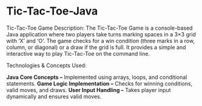 # Tic-Tac-Toe-Java

Tic-Tac-Toe Game
Description:
The Tic-Tac-Toe Game is a console-based Java application where two players take turns marking spaces in a 3×3 grid with ‘X’ and ‘O’. The game checks for a win condition (three marks in a row, column, or diagonal) or a draw if the grid is full. It provides a simple and interactive way to play Tic-Tac-Toe on the command line.

Technologies & Concepts Used:

**Java Core Concepts –** Implemented using arrays, loops, and conditional statements.
**Game Logic Implementation –** Checks for winning conditions, valid moves, and draws.
**User Input Handling –** Takes player input dynamically and ensures valid moves.
